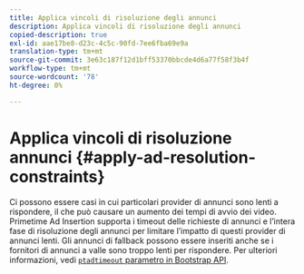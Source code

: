 ```yaml
---
title: Applica vincoli di risoluzione degli annunci
description: Applica vincoli di risoluzione degli annunci
copied-description: true
exl-id: aae17be8-d23c-4c5c-90fd-7ee6fba69e9a
translation-type: tm+mt
source-git-commit: 3e63c187f12d1bff53370bbcde4d6a77f58f3b4f
workflow-type: tm+mt
source-wordcount: '78'
ht-degree: 0%

---
```


# Applica vincoli di risoluzione annunci {#apply-ad-resolution-constraints}

Ci possono essere casi in cui particolari provider di annunci sono lenti a rispondere, il che può causare un aumento dei tempi di avvio dei video. Primetime Ad Insertion supporta i timeout delle richieste di annunci e l’intera fase di risoluzione degli annunci per limitare l’impatto di questi provider di annunci lenti.  Gli annunci di fallback possono essere inseriti anche se i fornitori di annunci a valle sono troppo lenti per rispondere.  Per ulteriori informazioni, vedi [`ptadtimeout` parametro in Bootstrap API](/help/primetime-ad-insertion/technical-reference/bootstrap-api.md).
